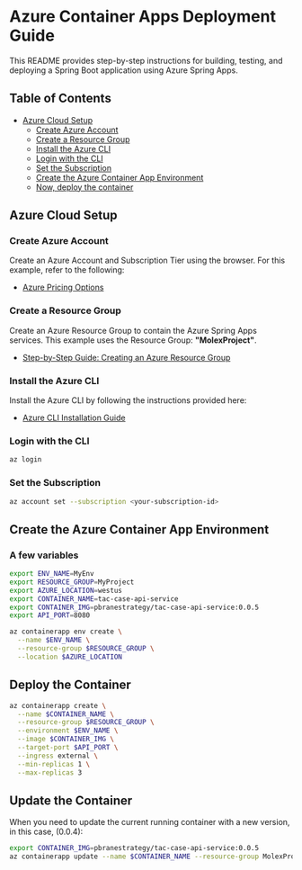 
# Azure Container Apps Deployment Guide

This README provides step-by-step instructions for building, testing, and deploying a Spring Boot application using Azure Spring Apps.

## Table of Contents
- [Azure Cloud Setup](#azure-cloud-setup)
    - [Create Azure Account](#create-azure-account)
    - [Create a Resource Group](#create-a-resource-group)
    - [Install the Azure CLI](#install-the-azure-cli)
    - [Login with the CLI](#login-with-the-cli)
    - [Set the Subscription](#set-the-subscription)
    - [Create the Azure Container App Environment](#create-the-azure-container-app-environment)
    - [Now, deploy the container](#now-deploy-the-container)

## Azure Cloud Setup

### Create Azure Account

Create an Azure Account and Subscription Tier using the browser. For this example, refer to the following:

- [Azure Pricing Options](https://azure.microsoft.com/en-us/pricing/purchase-options/azure-account)

### Create a Resource Group

Create an Azure Resource Group to contain the Azure Spring Apps services. This example uses the Resource Group: **"MolexProject"**.

- [Step-by-Step Guide: Creating an Azure Resource Group](https://techcommunity.microsoft.com/t5/startups-at-microsoft/step-by-step-guide-creating-an-azure-resource-group-on-azure/ba-p/3792368)

### Install the Azure CLI

Install the Azure CLI by following the instructions provided here:

- [Azure CLI Installation Guide](https://learn.microsoft.com/en-us/cli/azure/install-azure-cli)

### Login with the CLI

```bash
az login
```

### Set the Subscription

```bash
az account set --subscription <your-subscription-id>
```

## Create the Azure Container App Environment

### A few variables
```bash
export ENV_NAME=MyEnv
export RESOURCE_GROUP=MyProject
export AZURE_LOCATION=westus
export CONTAINER_NAME=tac-case-api-service
export CONTAINER_IMG=pbranestrategy/tac-case-api-service:0.0.5
export API_PORT=8080
```

```bash
az containerapp env create \
  --name $ENV_NAME \
  --resource-group $RESOURCE_GROUP \
  --location $AZURE_LOCATION
```

## Deploy the Container

```bash
az containerapp create \
  --name $CONTAINER_NAME \
  --resource-group $RESOURCE_GROUP \
  --environment $ENV_NAME \
  --image $CONTAINER_IMG \
  --target-port $API_PORT \
  --ingress external \
  --min-replicas 1 \
  --max-replicas 3
```

## Update the Container
When you need to update the current running container with a new version, in this case, (0.0.4):
```bash
export CONTAINER_IMG=pbranestrategy/tac-case-api-service:0.0.5
az containerapp update --name $CONTAINER_NAME --resource-group MolexProject --image $CONTAINER_IMG
```